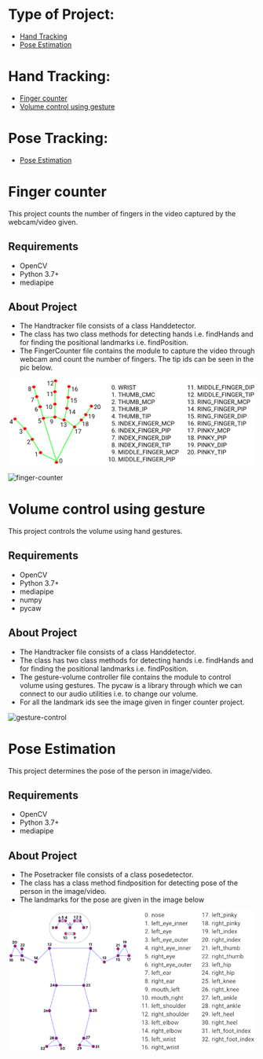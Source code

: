 # Type of Project:
* [Hand Tracking](https://github.com/ChiragChauhan4579/Computer-Vision-using-OpenCV/blob/main/README.md#hand-tracking)
* [Pose Estimation](https://github.com/ChiragChauhan4579/Computer-Vision-using-OpenCV/blob/main/README.md#pose-tracking)

# Hand Tracking:
* [Finger counter](https://github.com/ChiragChauhan4579/Computer-Vision-using-OpenCV/blob/main/README.md#finger-counter)
* [Volume control using gesture](https://github.com/ChiragChauhan4579/Computer-Vision-using-OpenCV/blob/main/README.md#volume-control-using-gesture)

# Pose Tracking:
* [Pose Estimation](https://github.com/ChiragChauhan4579/Computer-Vision-using-OpenCV/blob/main/README.md#pose-estimation)

# Finger counter
This project counts the number of fingers in the video captured by the webcam/video given.

## Requirements
* OpenCV
* Python 3.7+
* mediapipe

## About Project
* The Handtracker file consists of a class Handdetector.
* The class has two class methods for detecting hands i.e. findHands and for finding the positional landmarks i.e. findPosition. 
* The FingerCounter file contains the module to capture the video through webcam and count the number of fingers. The tip ids can be seen in the pic below.

![landmark](https://github.com/ChiragChauhan4579/Computer-Vision-using-OpenCV/blob/main/Hand-Tracking-Projects/hand_landmarks.png)

![finger-counter](https://github.com/ChiragChauhan4579/Computer-Vision-using-OpenCV/blob/main/Hand-Tracking-Projects/Video.gif)


# Volume control using gesture
This project controls the volume using hand gestures.

## Requirements
* OpenCV
* Python 3.7+
* mediapipe
* numpy
* pycaw

## About Project
* The Handtracker file consists of a class Handdetector.
* The class has two class methods for detecting hands i.e. findHands and for finding the positional landmarks i.e. findPosition. 
* The gesture-volume controller file contains the module to control volume using gestures. The pycaw is a library through which we can connect to our audio utilities i.e. to change our volume.
* For all the landmark ids see the image given in finger counter project.

![gesture-control](https://github.com/ChiragChauhan4579/Computer-Vision-using-OpenCV/blob/main/Hand-Tracking-Projects/Video2.gif)

# Pose Estimation
This project determines the pose of the person in image/video.

## Requirements
* OpenCV
* Python 3.7+
* mediapipe

## About Project
* The Posetracker file consists of a class posedetector.
* The class has a class method findposition for detecting pose of the person in the image/video. 
* The landmarks for the pose are given in the image below

![pose-landmark](https://github.com/ChiragChauhan4579/Computer-Vision-using-OpenCV/blob/main/Pose-Estimation-Projects/pose_tracking_full_body_landmarks.png)

